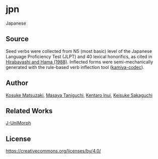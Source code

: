 # jpn



Japanese


## Source

Seed verbs were collected from N5 (most basic) level of the Japanese Language Proficiency Test (JLPT) and 40 lexical honorifics, as cited in [Hirabayashi and Hama (1988)][keigo]. Inflected forms were semi-mechanically generated with the rule-based verb inflection tool ([kamiya-codec][kamiya-codec]).



## Author

[Kosuke Matsuzaki][matsu], [Masaya Taniguchi][tani], [Kentaro Inui][Inui], [Keisuke Sakaguchi][Sakaguchi]


## Related Works

[J-UniMorph][j-uni]



## License

https://creativecommons.org/licenses/by/4.0/



[keigo]: https://cir.nii.ac.jp/crid/1130000795989197696 "敬語"
[kamiya-codec]: https://github.com/fasiha/kamiya-codec "kamiya-codec"
[matsu]: https://matsukosuke.github.io/ "Kosuke Matsuzaki"
[tani]: https://tani.github.io "Mayasa Taniguchi"
[Inui]: https://www.cl.ecei.tohoku.ac.jp/~inui/ "Kentaro Inui"
[Sakaguchi]: https://keisuke-sakaguchi.github.io/ "Keisuke Sakaguchi"
[j-uni]: https://github.com/cl-tohoku/J-UniMorph "J-UniMorph"


